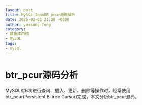 ```yaml
---
layout: post
title: MySQL InnoDB pcur源码解析
date: 2025-02-01 21:28 +0800
author: yuesong-feng
category:
- 数据库内核
- MySQL
tags:
- mysql
---
```

# btr_pcur源码分析

MySQL对B树进行查询、插入、更新、删除等操作时，经常使用btr_pcur(Persistent B-tree Cursor)完成，本文分析btr_pcur源码。

